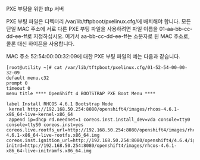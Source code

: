 PXE 부팅을 위한 tftp 서버

PXE 부팅 파일은 디렉터리 /var/lib/tftpboot/pxelinux.cfg/에 배치해야 합니다. 모든 단일 MAC 주소에 서로 다른 PXE 부팅 파일을 사용하려면 파일 이름을 01-aa-bb-cc-dd-ee-ff로 지정하십시오. 여기서 aa-bb-cc-dd-ee-ff는 소문자로 된 MAC 주소로, 콜론 대신 하이픈을 사용합니다.

MAC 주소 52:54:00:00:32:09에 대한 PXE 부팅 파일의 예는 다음과 같습니다.
```  
[root@utility ~]# cat /var/lib/tftpboot/pxelinux.cfg/01-52-54-00-00-32-09
default menu.c32
prompt 0
timeout 0
menu title **** OpenShift 4 BOOTSTRAP PXE Boot Menu ****

label Install RHCOS 4.6.1 Bootstrap Node
 kernel http://192.168.50.254:8080/openshift4/images/rhcos-4.6.1-x86_64-live-kernel-x86_64
 append ip=dhcp rd.neednet=1 coreos.inst.install_dev=vda console=tty0 console=ttyS0 coreos.inst=yes coreos.live.rootfs_url=http://192.168.50.254:8080/openshift4/images/rhcos-4.6.1-x86_64-live-rootfs.x86_64.img coreos.inst.ignition_url=http://192.168.50.254:8080/openshift4/4.6.4/ignitions/bootstrap.ign initrd=http://192.168.50.254:8080/openshift4/images/rhcos-4.6.1-x86_64-live-initramfs.x86_64.img
 ```  